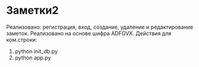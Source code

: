 # Заметки2
Реализовано: регистрация, вход, создание, удаление и редактирование заметок.
Реализовано на основе шифра ADFGVX.
Действия для ком.строки:
1) python init_db.py
2) python app.py
